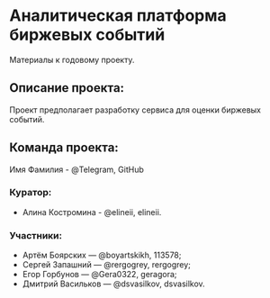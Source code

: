# Аналитическая платформа биржевых событий
Материалы к годовому проекту.

## Описание проекта:
Проект предполагает разработку сервиса для оценки биржевых событий.

## Команда проекта:
Имя Фамилия - @Telegram, GitHub

### Куратор:
- Алина Костромина - @elineii, elineii.

### Участники:
- Артём Боярских — @boyartskikh, 113578;
- Сергей Запашний — @rergogrey, rergogrey;
- Егор Горбунов — @Gera0322, geragora;
- Дмитрий Васильков — @dsvasilkov, dsvasilkov.
